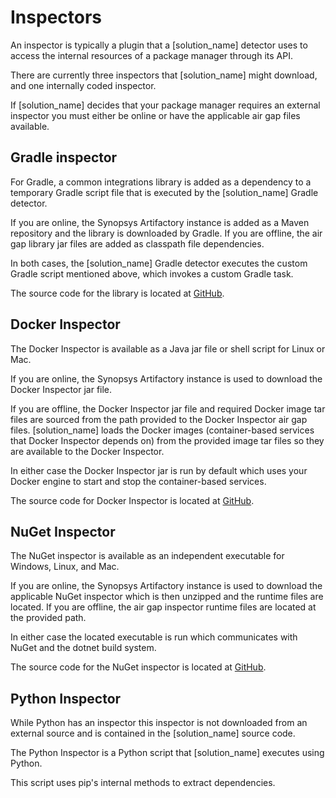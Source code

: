 # Inspectors

An inspector is typically a plugin that a [solution_name] detector uses to access the internal resources of a package manager through its API.

There are currently three inspectors that [solution_name] might download, and one internally coded inspector.

If [solution_name] decides that your package manager requires an external inspector you must either be online or have the applicable air gap files available.

## Gradle inspector

For Gradle, a common integrations library is added as a dependency to a temporary Gradle script file that is executed by the [solution_name] Gradle detector. 

If you are online, the Synopsys Artifactory instance is added as a Maven repository and the library is downloaded by Gradle.
If you are offline, the air gap library jar files are added as classpath file dependencies.

In both cases, the [solution_name] Gradle detector executes the custom Gradle script mentioned above, which invokes a custom Gradle task.

The source code for the library is located at [GitHub](https://github.com/blackducksoftware/integration-common).

## Docker Inspector

The Docker Inspector is available as a Java jar file or shell script for Linux or Mac.

If you are online, the Synopsys Artifactory instance is used to download the Docker Inspector jar file.

If you are offline, the Docker Inspector jar file and required Docker image tar files are sourced from the path provided to the Docker Inspector air gap files.
[solution_name] loads the Docker images (container-based services that Docker Inspector depends on) from the provided image tar files so they are available to the Docker Inspector.

In either case the Docker Inspector jar is run by default which uses your Docker engine to start and stop the container-based services.

The source code for Docker Inspector is located at [GitHub](https://github.com/blackducksoftware/detect-docker-inspector).

## NuGet Inspector

The NuGet inspector is available as an independent executable for Windows, Linux, and Mac.

If you are online, the Synopsys Artifactory instance is used to download the applicable NuGet inspector which is then unzipped and the runtime files are located.
If you are offline, the air gap inspector runtime files are located at the provided path.

In either case the located executable is run which communicates with NuGet and the dotnet build system.

The source code for the NuGet inspector is located at [GitHub](https://github.com/blackducksoftware/detect-nuget-inspector).

## Python Inspector

While Python has an inspector this inspector is not downloaded from an external source and is contained in the [solution_name] source code.

The Python Inspector is a Python script that [solution_name] executes using Python.

This script uses pip's internal methods to extract dependencies.
